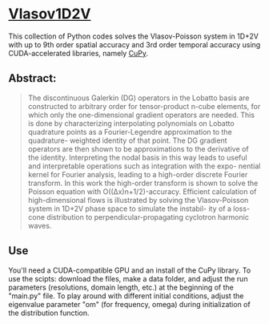 # [Vlasov1D2V](https://github.com/crewsdw/Vlasov1D2V/)

This collection of Python codes solves the Vlasov-Poisson system in 1D+2V with up to 9th order spatial accuracy and 3rd order temporal accuracy using CUDA-accelerated libraries, namely [CuPy](https://github.com/cupy/cupy).

## Abstract:
> The discontinuous Galerkin (DG) operators in the Lobatto basis are constructed to
arbitrary order for tensor-product n-cube elements, for which only the one-dimensional
gradient operators are needed. This is done by characterizing interpolating polynomials
on Lobatto quadrature points as a Fourier-Legendre approximation to the quadrature-
weighted identity of that point.
The DG gradient operators are then shown to be
approximations to the derivative of the identity. Interpreting the nodal basis in this
way leads to useful and interpretable operations such as integration with the expo-
nential kernel for Fourier analysis, leading to a high-order discrete Fourier transform.
In this work the high-order transform is shown to solve the Poisson equation with
O((∆x)n+1/2)-accuracy. Efficient calculation of high-dimensional flows is illustrated
by solving the Vlasov-Poisson system in 1D+2V phase space to simulate the instabil-
ity of a loss-cone distribution to perpendicular-propagating cyclotron harmonic waves.

## Use
You'll need a CUDA-compatible GPU and an install of the CuPy library.
To use the scipts: download the files, make a data folder, and adjust the run parameters (resolutions, domain length, etc.) at the beginning of the "main.py" file.
To play around with different initial conditions, adjust the eigenvalue parameter "om" (for frequency, omega) during initialization of the distribution function.
